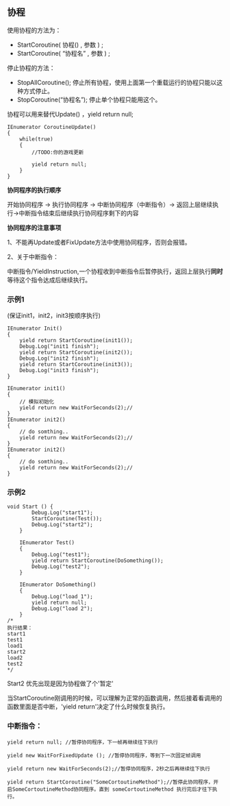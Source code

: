 ## 协程

使用协程的方法为：

- StartCoroutine( 协程() , 参数 ) ;
- StartCoroutine( “协程名” , 参数 ) ;

停止协程的方法：

- StopAllCoroutine(); 停止所有协程，使用上面第一个重载运行的协程只能以这种方式停止。
- StopCoroutine(“协程名”); 停止单个协程只能用这个。

协程可以用来替代Update() ，yield return null; 

```
IEnumerator CoroutineUpdate()
{
    while(true)
    {
        //TODO:你的游戏更新

        yield return null;
    }
}
```



**协同程序的执行顺序**

开始协同程序 -> 执行协同程序 -> 中断协同程序（中断指令）-> 返回上层继续执行->中断指令结束后继续执行协同程序剩下的内容

**协同程序的注意事项**

1、不能再Update或者FixUpdate方法中使用协同程序，否则会报错。

2、关于中断指令：

中断指令/YieldInstruction,一个协程收到中断指令后暂停执行，返回上层执行**同时**等待这个指令达成后继续执行。

### 示例1

(保证init1，init2，init3按顺序执行)

```
IEnumerator Init()
{
    yield return StartCoroutine(init1());
    Debug.Log("init1 finish");
    yield return StartCoroutine(init2());
    Debug.Log("init2 finish");
    yield return StartCoroutine(init3());
    Debug.Log("init3 finish");
}
 
IEnumerator init1()
{
    // 模拟初始化
    yield return new WaitForSeconds(2);//
}
IEnumerator init2()
{
    // do somthing..
    yield return new WaitForSeconds(2);//
}
IEnumerator init2()
{
    // do somthing..
    yield return new WaitForSeconds(2);//
}
```

### 示例2

```
void Start () {
        Debug.Log("start1");
        StartCoroutine(Test());
        Debug.Log("start2");
    }

    IEnumerator Test()
    {
        Debug.Log("test1");
        yield return StartCoroutine(DoSomething());
        Debug.Log("test2");
    }

    IEnumerator DoSomething()
    {
        Debug.Log("load 1");
        yield return null;
        Debug.Log("load 2");
    }
/*
执行结果：
start1
test1
load1
start2
load2
test2
*/
```

Start2 优先出现是因为协程做了个'暂定'

当StartCoroutine刚调用的时候，可以理解为正常的函数调用，然后接着看调用的函数里面是否中断，'yield return'决定了什么时候恢复执行。



### 中断指令：

```
yield return null; //暂停协同程序，下一帧再继续往下执行
```

```
yield new WaitForFixedUpdate (); //暂停协同程序，等到下一次固定帧调用
```

```FixedUpdate方法时再继续往下执行
yield return new WaitForSeconds(2);//暂停协同程序，2秒之后再继续往下执行
```

```
yield return StartCoroutine("SomeCortoutineMethod");//暂停此协同程序，开启SomeCortoutineMethod协同程序。直到 someCortoutineMethod 执行完后才往下执行。
```

